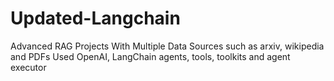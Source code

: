 # Updated-Langchain

Advanced RAG Projects With Multiple Data Sources such as arxiv, wikipedia and PDFs
Used OpenAI, LangChain agents, tools, toolkits and agent executor